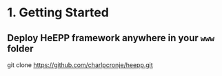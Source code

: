 # 1. Getting Started

## Deploy HeEPP framework anywhere in your `www` folder

git clone https://github.com/charlpcronje/heepp.git 

